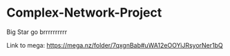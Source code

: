 # Complex-Network-Project
Big Star go brrrrrrrrrr

Link to mega: 
https://mega.nz/folder/7qxgnBab#uWA12eOOYiJRsyorNer1bQ
